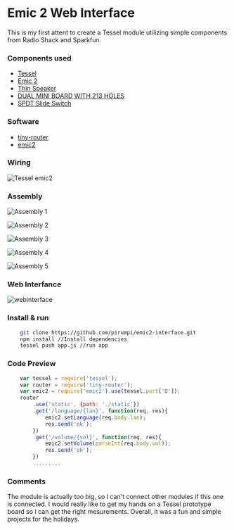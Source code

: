 # Emic 2 Web Interface

This is my first attent to create a Tessel module utilizing simple components from Radio Shack and Sparkfun. 

### Components used

- [Tessel](https://tessel.io/docs/home)
- [Emic 2](https://www.sparkfun.com/products/11711) 
- [Thin Speaker](https://www.sparkfun.com/products/10722)
- [DUAL MINI BOARD WITH 213 HOLES](http://www.radioshack.com/dual-mini-board-with-213-holes/2760148.html#.VIERyjHF8qw)
- [SPDT Slide Switch](https://www.sparkfun.com/products/9609)

### Software

- [tiny-router](https://www.npmjs.org/package/tiny-router)
- [emic2](https://www.npmjs.org/package/emic2)

### Wiring

![Tessel emic2](http://goo.gl/fulsZS "Tessel emic2")

### Assembly

![Assembly 1](https://lh5.googleusercontent.com/-hstN9Lk1LDk/VIH-K6u4vYI/AAAAAAAAKhQ/qOIC7g4QB58/w640-h360-no/emic2-1.jpg "Tessel emic 2")

![Assembly 2](https://lh6.googleusercontent.com/-CZaQ8bG39nc/VIH-K2F-toI/AAAAAAAAKhI/Di-VyLXhSn4/w406-h480-no/emic2-2.jpg "Tessel emic 2")

![Assembly 3](https://lh6.googleusercontent.com/-t0h9OzZo5Z4/VIH-LHFV5JI/AAAAAAAAKhM/8G2sgizvSnM/w545-h480-no/emic2-3.jpg "Tessel emic 2")

![Assembly 4](https://lh5.googleusercontent.com/-NCmuxHqGp6Y/VIH-MdAYq_I/AAAAAAAAKhc/CW1qb4o3ksw/w533-h480-no/emic2-4.jpg "Tessel emic 2")

![Assembly 5](https://lh6.googleusercontent.com/-V4pD9lmk4Oc/VIH-LZfSqgI/AAAAAAAAKhU/pq9bc6LgQ4w/w640-h451-no/emic2-tessel.jpg "Tessel emic 2")

### Web Interfance

![webinterface](https://lh3.googleusercontent.com/-lw-njy9FfIk/VIH_Pun0IBI/AAAAAAAAKiE/MZh9Xi6kpq4/w506-h355/Emic%2B2%2BWeb%2BInterfacxe.png "Tessel emic 2")

### Install & run
```bash
    git clone https://github.com/pirumpi/emic2-interface.git
    npm install //Install dependencies 
    tessel push app.js //run app
```
### Code Preview
```js
    var tessel = require('tessel');
    var router = require('tiny-router');
    var emic2 = require('emic2').use(tessel.port['D']);
    router
        .use('static', {path: './static'})
        .get('/language/{lan}', function(req, res){
            emic2.setLanguage(req.body.lan);
            res.send('ok');
        })
        .get('/volume/{vol}', function(req, res){
            emic2.setVolume(parseInt(req.body.vol));
            res.send('ok');
        })
        .........
```
### Comments
The module is actually too big, so I can't connect other modules if this one is connected. I would really like to get my hands on a Tessel prototype board so I can get the right mesurements. Overall, it was a fun and simple projects for the holidays.
